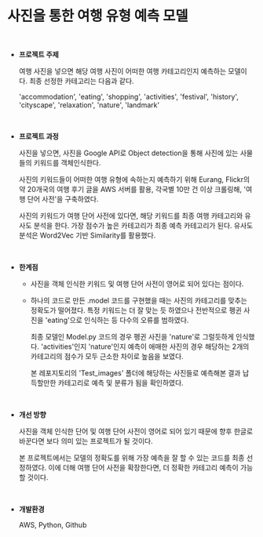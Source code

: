 # 사진을 통한 여행 유형 예측 모델

<br>

- **프로젝트 주제**

  여행 사진을 넣으면 해당 여행 사진이 어떠한 여행 카테고리인지 예측하는 모델이다. 최종 선정한 카테고리는 다음과 같다. 

  'accommodation', 'eating', 'shopping', 'activities', 'festival', 'history', 'cityscape', 'relaxation', 'nature', 'landmark' 

  <br>

- **프로젝트 과정**

  사진을 넣으면, 사진을 Google API로 Object detection을 통해 사진에 있는 사물들의 키워드를 객체인식한다.

  사진의 키워드들이 어떠한 여행 유형에 속하는지 예측하기 위해 Eurang, Flickr의 약 20개국의 여행 후기 글을 AWS 서버를 활용, 각국별 10만 건 이상 크롤링해, '여행 단어 사전'을 구축하였다.

  사진의 키워드가 여행 단어 사전에 있다면, 해당 키워드를 최종 여행 카테고리와 유사도 분석을 한다. 가장 점수가 높은 카테고리가 최종 예측 카테고리가 된다. 유사도 분석은 Word2Vec 기반 Similarity를 활용했다. 

  <br>

- **한계점**

  - 사진을 객체 인식한 키워드 및 여행 단어 사전이 영어로 되어 있다는 점이다.

  - 하나의 코드로 만든 .model 코드를 구현했을 때는 사진의 카테고리를 맞추는 정확도가 떨어졌다. 특정 키워드는 더 잘 맞는 듯 하였으나 전반적으로 펭귄 사진을 'eating'으로 인식하는 등 다수의 오류를 범하였다. 

    최종 모델인 Model.py 코드의 경우 펭귄 사진을 'nature'로 그럴듯하게 인식했다. 'activities'인지 'nature'인지 예측이 애매한 사진의 경우 해당하는 2개의 카테고리의 점수가 모두 근소한 차이로 높음을 보였다.

    본 레포지토리의 'Test_images' 폴더에 해당하는 사진들로 예측해본 결과 납득할만한 카테고리로 예측 및 분류가 됨을 확인하였다.

  <br>

- **개선 방향**

  사진을 객체 인식한 단어 및 여행 단어 사전이 영어로 되어 있기 때문에 향후 한글로 바꾼다면 보다 의미 있는 프로젝트가 될 것이다.

  본 프로젝트에서는 모델의 정확도를 위해 가장 예측을 잘 할 수 있는 코드를 최종 선정하였다. 이에 더해 여행 단어 사전을 확장한다면, 더 정확한 카테고리 예측이 가능할 것이다. 

  <br>

- **개발환경**

  AWS, Python, Github

